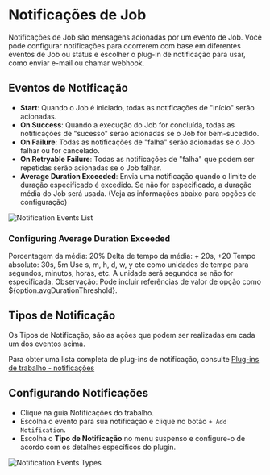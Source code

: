 # Notificações de Job

Notificações de Job são mensagens acionadas por um evento de Job.
Você pode configurar notificações para ocorrerem com base em diferentes eventos de Job ou status e escolher o plug-in de notificação para usar, como enviar e-mail ou chamar webhook.

## Eventos de Notificação

- **Start**: Quando o Job é iniciado, todas as notificações de "início" serão acionadas.
- **On Success**: Quando a execução do Job for concluída, todas as notificações de "sucesso" serão acionadas se o Job for bem-sucedido.
- **On Failure**: Todas as notificações de "falha" serão acionadas se o Job falhar ou for cancelado.
- **On Retryable Failure**: Todas as notificações de "falha" que podem ser repetidas serão acionadas se o Job falhar.
- **Average Duration Exceeded**: Envia uma notificação quando o limite de duração especificado é excedido. Se não for especificado, a duração média do Job será usada. (Veja as informações abaixo para opções de configuração)

![Notification Events List](/assets/img/notifications-events.png)

### Configuring Average Duration Exceeded

Porcentagem da média: 20%
Delta de tempo da média: + 20s, +20
Tempo absoluto: 30s, 5m Use s, m, h, d, w, y etc como unidades de tempo para segundos, minutos, horas, etc. A unidade será segundos se não for especificada.
Observação: Pode incluir referências de valor de opção como ${option.avgDurationThreshold}.

## Tipos de Notificação

Os Tipos de Notificação, são as ações que podem ser realizadas em cada um dos eventos acima.

Para obter uma lista completa de plug-ins de notificação, consulte [Plug-ins de trabalho - notificações](/user-guide/job-plugins.md#notificacoes)

## Configurando Notificações

- Clique na guia Notificações do trabalho.
- Escolha o evento para sua notificação e clique no botão `+ Add Notification`.
- Escolha o **Tipo de Notificação** no menu suspenso e configure-o de acordo com os detalhes específicos do plugin.

![Notification Events Types](/assets/img/notifications-addtype.png)
